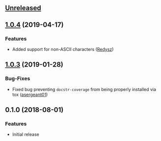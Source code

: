 <a name="Unreleased"></a>
## [Unreleased]


<a name="1.0.4"></a>
## [1.0.4] (2019-04-17)

### Features
* Added support for non-ASCII characters ([Redysz])


<a name="1.0.3"></a>
## [1.0.3] (2019-01-28)

### Bug-Fixes
* Fixed bug preventing `docstr-coverage` from being properly installed via tox ([asergeant01])


<a name="0.1.0"></a>
## 0.1.0 (2018-08-01)

### Features
* Initial release

[asergeant01]: https://github.com/asergeant01
[Redysz]: https://github.com/Redysz

[Unreleased]: https://github.com/HunterMcGushion/docstr_coverage/compare/v1.0.4...HEAD
[1.0.4]: https://github.com/HunterMcGushion/docstr_coverage/compare/v1.0.3...v1.0.4
[1.0.3]: https://github.com/HunterMcGushion/docstr_coverage/compare/v1.0.2...v1.0.3
